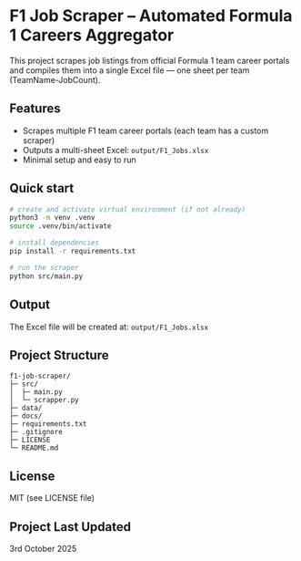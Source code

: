 # F1 Job Scraper – Automated Formula 1 Careers Aggregator

This project scrapes job listings from official Formula 1 team career portals and compiles them into a single Excel file — one sheet per team (TeamName-JobCount).

## Features

- Scrapes multiple F1 team career portals (each team has a custom scraper)
- Outputs a multi-sheet Excel: `output/F1_Jobs.xlsx`
- Minimal setup and easy to run

## Quick start

```bash
# create and activate virtual environment (if not already)
python3 -m venv .venv
source .venv/bin/activate

# install dependencies
pip install -r requirements.txt

# run the scraper
python src/main.py
```

## Output

The Excel file will be created at: `output/F1_Jobs.xlsx`

## Project Structure

```
f1-job-scraper/
├─ src/
│  ├─ main.py
│  └─ scrapper.py
├─ data/
├─ docs/
├─ requirements.txt
├─ .gitignore
├─ LICENSE
└─ README.md

```

## License

MIT (see LICENSE file)

## Project Last Updated

3rd October 2025

